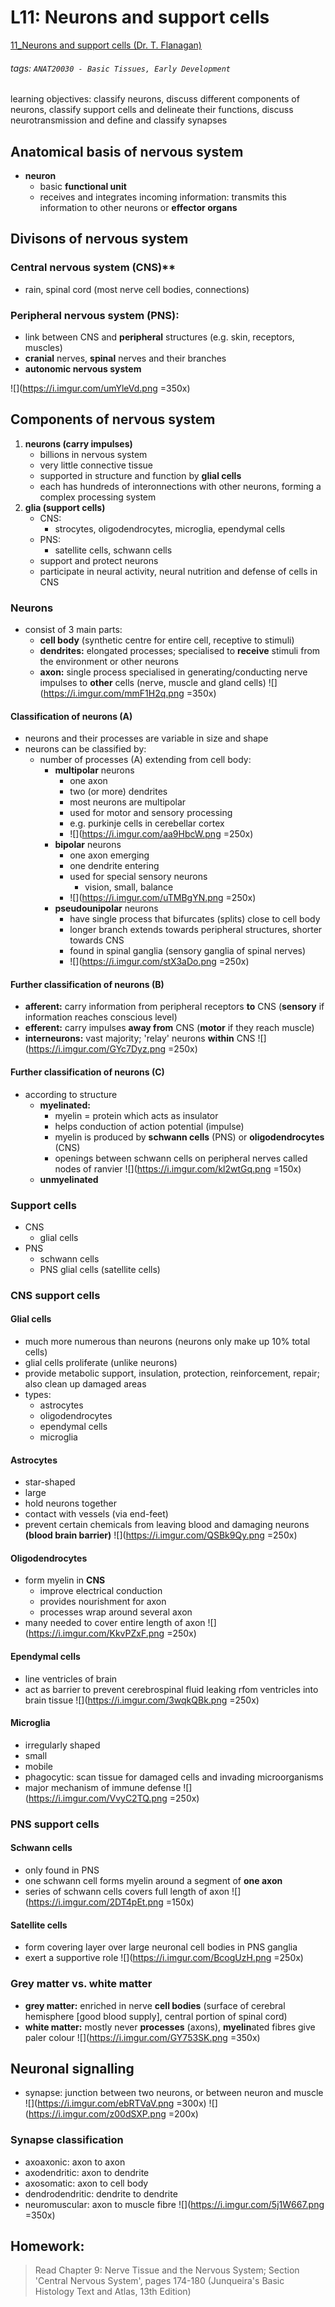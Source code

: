 # L11: Neurons and support cells
[11_Neurons and support cells (Dr. T. Flanagan)](https://brightspace.ucd.ie/d2l/le/content/155871/viewContent/1674329/View)
###### tags: `ANAT20030 - Basic Tissues, Early Development`

learning objectives: classify neurons, discuss different components of neurons, classify support cells and delineate their functions, discuss neurotransmission and define and classify synapses

## Anatomical basis of nervous system
- **neuron**
    - basic **functional unit**
    - receives and integrates incoming information: transmits this information to other neurons or **effector organs**

## Divisons of nervous system
### Central nervous system (CNS)**
- rain, spinal cord (most nerve cell bodies, connections)

### Peripheral nervous system (PNS):
- link between CNS and **peripheral** structures (e.g. skin, receptors, muscles)
- **cranial** nerves, **spinal** nerves and their branches
- **autonomic nervous system**

![](https://i.imgur.com/umYleVd.png =350x)

## Components of nervous system
1. **neurons (carry impulses)**
    - billions in nervous system
    - very little connective tissue
    - supported in structure and function by **glial cells**
    - each has hundreds of interonnections with other neurons, forming a complex processing system
2. **glia (support cells)**
    - CNS:
        - strocytes, oligodendrocytes, microglia, ependymal cells
    - PNS:
        - satellite cells, schwann cells
    - support and protect neurons
    - participate in neural activity, neural nutrition and defense of cells in CNS

### Neurons
- consist of 3 main parts:
    - **cell body** (synthetic centre for entire cell, receptive to stimuli)
    - **dendrites:** elongated processes; specialised to **receive** stimuli from the environment or other neurons
    - **axon:** single process specialised in generating/conducting nerve impulses to **other** cells (nerve, muscle and gland cells)
    ![](https://i.imgur.com/mmF1H2q.png =350x)

#### Classification of neurons (A)
- neurons and their processes are variable in size and shape
- neurons can be classified by:
    - number of processes (A) extending from cell body:
        - **multipolar** neurons
            - one axon
            - two (or more) dendrites
            - most neurons are multipolar
            - used for motor and sensory processing
            - e.g. purkinje cells in cerebellar cortex
            - ![](https://i.imgur.com/aa9HbcW.png =250x)
        - **bipolar** neurons
            - one axon emerging
            - one dendrite entering
            - used for special sensory neurons
                - vision, small, balance
            - ![](https://i.imgur.com/uTMBgYN.png =250x)
        - **pseudounipolar** neurons
            - have single process that bifurcates (splits) close to cell body
            - longer branch extends towards peripheral structures, shorter towards CNS
            - found in spinal ganglia (sensory ganglia of spinal nerves)
            - ![](https://i.imgur.com/stX3aDo.png =250x)

#### Further classification of neurons (B)
- **afferent:** carry information from peripheral receptors **to** CNS (**sensory** if information reaches conscious level)
- **efferent:** carry impulses **away from** CNS (**motor** if they reach muscle)
- **interneurons:** vast majority; 'relay' neurons **within** CNS
![](https://i.imgur.com/GYc7Dyz.png =250x)

#### Further classification of neurons (C)
- according to structure
    - **myelinated:**
        - myelin = protein which acts as insulator
        - helps conduction of action potential (impulse)
        - myelin is produced by **schwann cells** (PNS) or **oligodendrocytes** (CNS)
        - openings between schwann cells on peripheral nerves called nodes of ranvier
        ![](https://i.imgur.com/kl2wtGq.png =150x)
    - **unmyelinated**

### Support cells
- CNS
    - glial cells
- PNS
    - schwann cells
    - PNS glial cells (satellite cells)

### CNS support cells 
#### Glial cells
- much more numerous than neurons (neurons only make up 10% total cells)
- glial cells proliferate (unlike neurons)
- provide metabolic support, insulation, protection, reinforcement, repair; also clean up damaged areas
- types:
    - astrocytes
    - oligodendrocytes
    - ependymal cells
    - microglia

#### Astrocytes
- star-shaped
- large
- hold neurons together
- contact with vessels (via end-feet)
- prevent certain chemicals from leaving blood and damaging neurons **(blood brain barrier)**
![](https://i.imgur.com/QSBk9Qy.png =250x)

#### Oligodendrocytes
- form myelin in **CNS**
    - improve electrical conduction
    - provides nourishment for axon
    - processes wrap around several axon
- many needed to cover entire length of axon
![](https://i.imgur.com/KkvPZxF.png =250x)

#### Ependymal cells
- line ventricles of brain
- act as barrier to prevent cerebrospinal fluid leaking rfom ventricles into brain tissue
![](https://i.imgur.com/3wqkQBk.png =250x)

#### Microglia
- irregularly shaped
- small
- mobile
- phagocytic: scan tissue for damaged cells and invading microorganisms
- major mechanism of immune defense
![](https://i.imgur.com/VvyC2TQ.png =250x)

### PNS support cells
#### Schwann cells
- only found in PNS
- one schwann cell forms myelin around a segment of **one axon**
- series of schwann cells covers full length of axon
![](https://i.imgur.com/2DT4pEt.png =150x)

#### Satellite cells
- form covering layer over large neuronal cell bodies in PNS ganglia
- exert a supportive role
![](https://i.imgur.com/BcogUzH.png =250x)

### Grey matter vs. white matter
- **grey matter:** enriched in nerve **cell bodies** (surface of cerebral hemisphere [good blood supply], central portion of spinal cord)
- **white matter:** mostly never **processes** (axons), **myelin**ated fibres give paler colour
![](https://i.imgur.com/GY753SK.png =350x)

## Neuronal signalling
- synapse: junction between two neurons, or between neuron and muscle
![](https://i.imgur.com/ebRTVaV.png =300x) ![](https://i.imgur.com/z00dSXP.png =200x)

### Synapse classification
- axoaxonic: axon to axon
- axodendritic: axon to dendrite
- axosomatic: axon to cell body
- dendrodendritic: dendrite to dendrite
- neuromuscular: axon to muscle fibre
![](https://i.imgur.com/5j1W667.png =350x)

## Homework:
> Read Chapter 9: Nerve Tissue and the Nervous System; Section 'Central Nervous System', pages 174-180 (Junqueira's Basic Histology Text and Atlas, 13th Edition)
